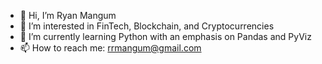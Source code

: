 - 👋 Hi, I’m Ryan Mangum
- 👀 I’m interested in FinTech, Blockchain, and Cryptocurrencies
- 🌱 I’m currently learning Python with an emphasis on Pandas and PyViz
- 📫 How to reach me: rrmangum@gmail.com
